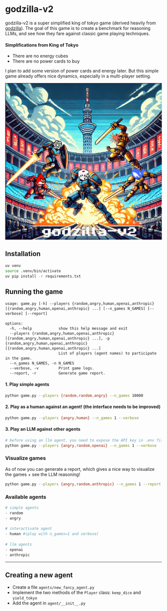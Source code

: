 # godzilla-v2

godzilla-v2 is a super simplified king of tokyo game (derived heavily from [godzilla](https://github.com/haraschax/godzilla/)). The goal of this game is to create a benchmark for reasoning LLMs, and see how they fare against classic game playing techniques.

#### Simplifications from King of Tokyo
- There are no energy cubes
- There are no power cards to buy

I plan to add some version of power cards and energy later. But this simple game already offers nice dynamics, especially in a multi-player setting.

![cover](cover2.png)

## Installation
```bash
uv venv
source .venv/bin/activate
uv pip install -r requirements.txt
```

## Running the game
```
usage: game.py [-h] --players {random,angry,human,openai,anthropic} [{random,angry,human,openai,anthropic} ...] [--n_games N_GAMES] [--verbose] [--report]

options:
  -h, --help            show this help message and exit
  --players {random,angry,human,openai,anthropic} [{random,angry,human,openai,anthropic} ...], -p {random,angry,human,openai,anthropic} [{random,angry,human,openai,anthropic} ...]
                        List of players (agent names) to participate in the game.
  --n_games N_GAMES, -n N_GAMES
  --verbose, -v         Print game logs.
  --report, -r          Generate game report.
```

#### 1. Play simple agents
```bash
python game.py --players {random,random,angry} --n_games 10000
```


#### 2. Play as a human against an agent! (the interface needs to be improved)
```bash
python game.py --players {angry,human} --n_games 1 --verbose
```

#### 3. Play an LLM against other agents
```bash
# before using an llm agent, you need to expose the API key in .env file at root directory
python game.py --players {angry,random,openai} --n_games 1 --verbose
```

### Visualize games
As of now you can generate a report, which gives a nice way to visualize the games + see the LLM reasoning!
```bash
python game.py --players {angry,random,anthropic} --n_games 1 --report
```

### Available agents
```python
# simple agents
- random
- angry

# interactivate agent
- human #(play with n_games=1 and verbose)

# llm agents
- openai
- anthropic
```

---

## Creating a new agent

- Create a file `agents/new_fancy_agent.py`
- Implement the two methods of the `Player` class: `keep_dice` and `yield_tokyo`
- Add the agent in `agent/__init__.py`